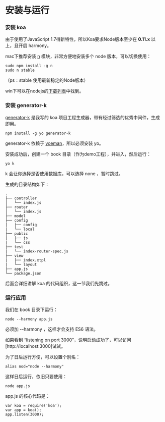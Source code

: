 # 安装与运行

### 安装 koa

由于使用了JavaScript 1.7得新特性，所以Koa要求Node版本至少在 **0.11.x** 以上，且开启 harmony。 

mac下推荐安装 [n](https://www.npmjs.org/package/n) 模块，非常方便地安装多个 node 版本，可以切换使用：

    sudo npm install -g n
    sudo n stable
    
（ps：stable 使用最新稳定的Node版本）

win下可以在nodejs的[下载列表](http://nodejs.org/dist/)中找到。

### 安装 generator-k

[generator-k](https://www.npmjs.com/package/generator-k) 是我写的 koa 项目工程生成器，带有经过筛选的优秀中间件，生成即用。

    npm install -g yo generator-k

generator-k 依赖于 [yoeman](http://yeoman.io/)，所以必须安装 yo。

安装成功后，创建一个 book 目录（作为demo工程），并进入，然后运行：

    yo k
    
k 会让你选择是否使用数据库，可以选择 none ，暂时跳过。

生成的目录结构如下：

    .
    ├── controller
    │   └── index.js 
    ├── router
    │   └── index.js
    ├── model
    ├── config
    |   ├── config
    |   └── local 
    ├── public
    |   ├── js
    |   └── css 
    ├── test
    |   └── index-router-spec.js
    ├── view
    |   ├── index.xtpl
    |   └── layout
    ├── app.js
    └── package.json

后面会详细讲解 koa 的代码组织，这一节我们先跳过。

### 运行应用

我们在 book 目录下运行：

    node --harmony app.js

必须加 --harmony ，这样才会支持 ES6 语法。
    
如果看到 “listening on port 3000”，说明启动成功了，可以访问 [http://localhost:3000]试试。

为了日后运行方便，可以设置个别名：

    alias nod="node --harmony"
    
这样日后运行，依旧只要使用：

    node app.js
    
app.js 的核心代码是：

    var koa = require('koa');
    var app = koa();
    app.listen(3000);




